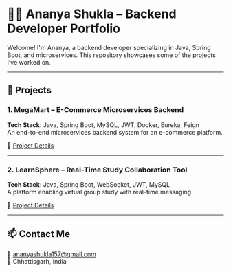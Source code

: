 # 👩‍💻 Ananya Shukla – Backend Developer Portfolio

Welcome! I'm Ananya, a backend developer specializing in Java, Spring Boot, and microservices. This repository showcases some of the projects I’ve worked on.

---

## 🚀 Projects

### 1. MegaMart – E-Commerce Microservices Backend
**Tech Stack**: Java, Spring Boot, MySQL, JWT, Docker, Eureka, Feign  
An end-to-end microservices backend system for an e-commerce platform.

🔗 [Project Details](./MegaMart)

---

### 2. LearnSphere – Real-Time Study Collaboration Tool
**Tech Stack**: Java, Spring Boot, WebSocket, JWT, MySQL  
A platform enabling virtual group study with real-time messaging.

🔗 [Project Details](./LearnSphere)

---

## 📫 Contact Me
📧 ananyashukla157@gmail.com  
📍 Chhattisgarh, India  

